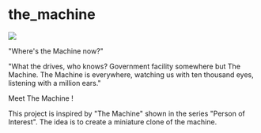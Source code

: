 # the_machine

<img src="https://static2.srcdn.com/wordpress/wp-content/uploads/2020/05/Person-of-Interest-Season-5-Finale.jpg" />

"Where's the Machine now?"

"What the drives, who knows? Government facility somewhere but The Machine.
The Machine is everywhere, watching us with ten thousand eyes, listening with a million ears." 

Meet The Machine !

This project is inspired by "The Machine" shown in the series "Person of Interest". The idea is to create a miniature clone of the machine. 

